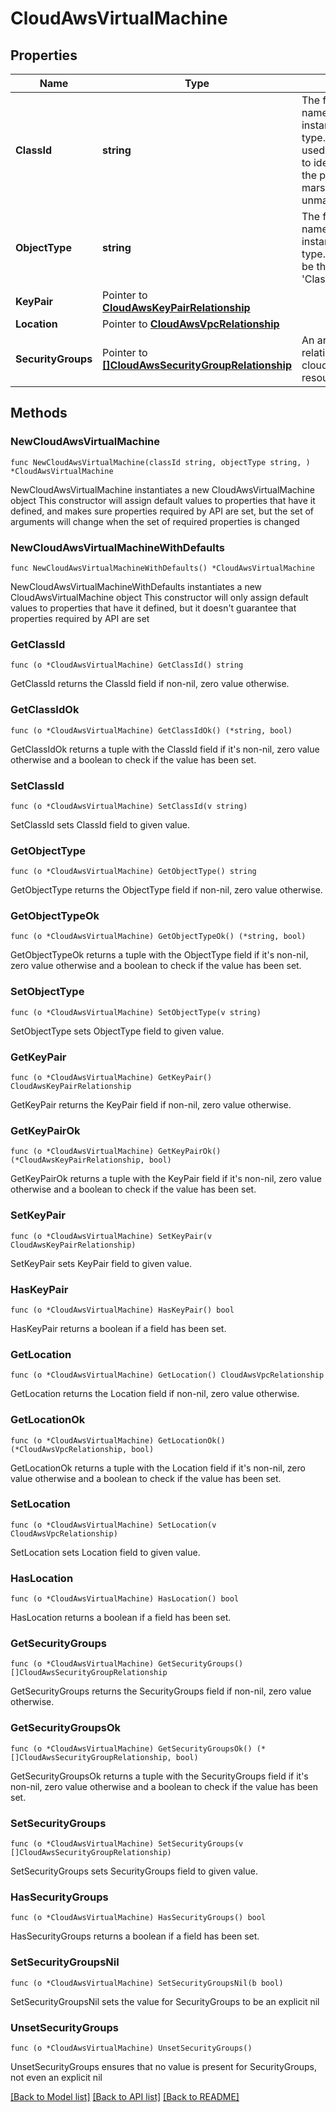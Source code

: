 # CloudAwsVirtualMachine

## Properties

Name | Type | Description | Notes
------------ | ------------- | ------------- | -------------
**ClassId** | **string** | The fully-qualified name of the instantiated, concrete type. This property is used as a discriminator to identify the type of the payload when marshaling and unmarshaling data. | [default to "cloud.AwsVirtualMachine"]
**ObjectType** | **string** | The fully-qualified name of the instantiated, concrete type. The value should be the same as the &#39;ClassId&#39; property. | [default to "cloud.AwsVirtualMachine"]
**KeyPair** | Pointer to [**CloudAwsKeyPairRelationship**](CloudAwsKeyPairRelationship.md) |  | [optional] 
**Location** | Pointer to [**CloudAwsVpcRelationship**](CloudAwsVpcRelationship.md) |  | [optional] 
**SecurityGroups** | Pointer to [**[]CloudAwsSecurityGroupRelationship**](CloudAwsSecurityGroupRelationship.md) | An array of relationships to cloudAwsSecurityGroup resources. | [optional] [readonly] 

## Methods

### NewCloudAwsVirtualMachine

`func NewCloudAwsVirtualMachine(classId string, objectType string, ) *CloudAwsVirtualMachine`

NewCloudAwsVirtualMachine instantiates a new CloudAwsVirtualMachine object
This constructor will assign default values to properties that have it defined,
and makes sure properties required by API are set, but the set of arguments
will change when the set of required properties is changed

### NewCloudAwsVirtualMachineWithDefaults

`func NewCloudAwsVirtualMachineWithDefaults() *CloudAwsVirtualMachine`

NewCloudAwsVirtualMachineWithDefaults instantiates a new CloudAwsVirtualMachine object
This constructor will only assign default values to properties that have it defined,
but it doesn't guarantee that properties required by API are set

### GetClassId

`func (o *CloudAwsVirtualMachine) GetClassId() string`

GetClassId returns the ClassId field if non-nil, zero value otherwise.

### GetClassIdOk

`func (o *CloudAwsVirtualMachine) GetClassIdOk() (*string, bool)`

GetClassIdOk returns a tuple with the ClassId field if it's non-nil, zero value otherwise
and a boolean to check if the value has been set.

### SetClassId

`func (o *CloudAwsVirtualMachine) SetClassId(v string)`

SetClassId sets ClassId field to given value.


### GetObjectType

`func (o *CloudAwsVirtualMachine) GetObjectType() string`

GetObjectType returns the ObjectType field if non-nil, zero value otherwise.

### GetObjectTypeOk

`func (o *CloudAwsVirtualMachine) GetObjectTypeOk() (*string, bool)`

GetObjectTypeOk returns a tuple with the ObjectType field if it's non-nil, zero value otherwise
and a boolean to check if the value has been set.

### SetObjectType

`func (o *CloudAwsVirtualMachine) SetObjectType(v string)`

SetObjectType sets ObjectType field to given value.


### GetKeyPair

`func (o *CloudAwsVirtualMachine) GetKeyPair() CloudAwsKeyPairRelationship`

GetKeyPair returns the KeyPair field if non-nil, zero value otherwise.

### GetKeyPairOk

`func (o *CloudAwsVirtualMachine) GetKeyPairOk() (*CloudAwsKeyPairRelationship, bool)`

GetKeyPairOk returns a tuple with the KeyPair field if it's non-nil, zero value otherwise
and a boolean to check if the value has been set.

### SetKeyPair

`func (o *CloudAwsVirtualMachine) SetKeyPair(v CloudAwsKeyPairRelationship)`

SetKeyPair sets KeyPair field to given value.

### HasKeyPair

`func (o *CloudAwsVirtualMachine) HasKeyPair() bool`

HasKeyPair returns a boolean if a field has been set.

### GetLocation

`func (o *CloudAwsVirtualMachine) GetLocation() CloudAwsVpcRelationship`

GetLocation returns the Location field if non-nil, zero value otherwise.

### GetLocationOk

`func (o *CloudAwsVirtualMachine) GetLocationOk() (*CloudAwsVpcRelationship, bool)`

GetLocationOk returns a tuple with the Location field if it's non-nil, zero value otherwise
and a boolean to check if the value has been set.

### SetLocation

`func (o *CloudAwsVirtualMachine) SetLocation(v CloudAwsVpcRelationship)`

SetLocation sets Location field to given value.

### HasLocation

`func (o *CloudAwsVirtualMachine) HasLocation() bool`

HasLocation returns a boolean if a field has been set.

### GetSecurityGroups

`func (o *CloudAwsVirtualMachine) GetSecurityGroups() []CloudAwsSecurityGroupRelationship`

GetSecurityGroups returns the SecurityGroups field if non-nil, zero value otherwise.

### GetSecurityGroupsOk

`func (o *CloudAwsVirtualMachine) GetSecurityGroupsOk() (*[]CloudAwsSecurityGroupRelationship, bool)`

GetSecurityGroupsOk returns a tuple with the SecurityGroups field if it's non-nil, zero value otherwise
and a boolean to check if the value has been set.

### SetSecurityGroups

`func (o *CloudAwsVirtualMachine) SetSecurityGroups(v []CloudAwsSecurityGroupRelationship)`

SetSecurityGroups sets SecurityGroups field to given value.

### HasSecurityGroups

`func (o *CloudAwsVirtualMachine) HasSecurityGroups() bool`

HasSecurityGroups returns a boolean if a field has been set.

### SetSecurityGroupsNil

`func (o *CloudAwsVirtualMachine) SetSecurityGroupsNil(b bool)`

 SetSecurityGroupsNil sets the value for SecurityGroups to be an explicit nil

### UnsetSecurityGroups
`func (o *CloudAwsVirtualMachine) UnsetSecurityGroups()`

UnsetSecurityGroups ensures that no value is present for SecurityGroups, not even an explicit nil

[[Back to Model list]](../README.md#documentation-for-models) [[Back to API list]](../README.md#documentation-for-api-endpoints) [[Back to README]](../README.md)


